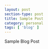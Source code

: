 ```yaml
---
layout: post
section-type: post
title: Sample Post
category: personal
tags: [ 'blog' ]
---
```


Sample Blog Post
